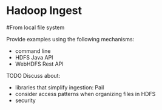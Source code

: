 # Hadoop Ingest

#From local file system

Provide examples using the following mechanisms:
 - command line
 - HDFS Java API
 - WebHDFS Rest API 

TODO
Discuss about:
 - libraries that simplify ingestion: Pail
 - consider access patterns when organizing files in HDFS
 - security

